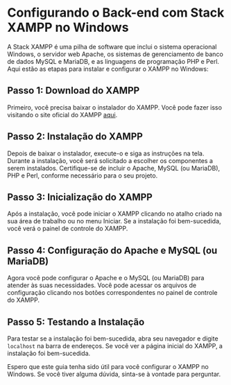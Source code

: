 # Configurando o Back-end com Stack XAMPP no Windows

A Stack XAMPP é uma pilha de software que inclui o sistema operacional Windows, o servidor web Apache, os sistemas de gerenciamento de banco de dados MySQL e MariaDB, e as linguagens de programação PHP e Perl. Aqui estão as etapas para instalar e configurar o XAMPP no Windows:

## Passo 1: Download do XAMPP

Primeiro, você precisa baixar o instalador do XAMPP. Você pode fazer isso visitando o site oficial do XAMPP [aqui](https://www.apachefriends.org/index.html).

## Passo 2: Instalação do XAMPP

Depois de baixar o instalador, execute-o e siga as instruções na tela. Durante a instalação, você será solicitado a escolher os componentes a serem instalados. Certifique-se de incluir o Apache, MySQL (ou MariaDB), PHP e Perl, conforme necessário para o seu projeto.

## Passo 3: Inicialização do XAMPP

Após a instalação, você pode iniciar o XAMPP clicando no atalho criado na sua área de trabalho ou no menu Iniciar. Se a instalação foi bem-sucedida, você verá o painel de controle do XAMPP.

## Passo 4: Configuração do Apache e MySQL (ou MariaDB)

Agora você pode configurar o Apache e o MySQL (ou MariaDB) para atender às suas necessidades. Você pode acessar os arquivos de configuração clicando nos botões correspondentes no painel de controle do XAMPP.

## Passo 5: Testando a Instalação

Para testar se a instalação foi bem-sucedida, abra seu navegador e digite `localhost` na barra de endereços. Se você ver a página inicial do XAMPP, a instalação foi bem-sucedida.

Espero que este guia tenha sido útil para você configurar o XAMPP no Windows. Se você tiver alguma dúvida, sinta-se à vontade para perguntar.
